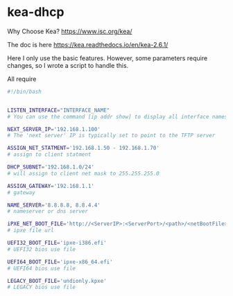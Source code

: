 # kea-dhcp

Why Choose Kea?
https://www.isc.org/kea/

The doc is here
https://kea.readthedocs.io/en/kea-2.6.1/

Here I only use the basic features. However, some parameters require changes, so I wrote a script to handle this.

All require 

```bash
#!/bin/bash


LISTEN_INTERFACE="INTERFACE_NAME"
# You can use the command [ip addr show] to display all interface names

NEXT_SERVER_IP='192.168.1.100'
# The 'next server' IP is typically set to point to the TFTP server

ASSIGN_NET_STATMENT='192.168.1.50 - 192.168.1.70'
# assign to client statment

DHCP_SUBNET='192.168.1.0/24'
# will assign to client net mask to 255.255.255.0

ASSIGN_GATEWAY='192.168.1.1'
# gateway

NAME_SERVER='8.8.8.8, 8.8.4.4'
# nameserver or dns server

iPXE_NET_BOOT_FILE='http://<ServerIP>:<ServerPort>/<path>/<netBootFile>'
# ipxe file url

UEFI32_BOOT_FILE='ipxe-i386.efi'
# UEFI32 bios use file

UEFI64_BOOT_FILE='ipxe-x86_64.efi'
# UEFI64 bios use file

LEGACY_BOOT_FILE='undionly.kpxe'
# LEGACY bios use file
```

